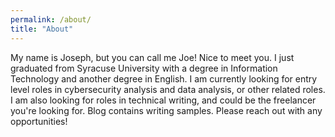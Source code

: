 ```yaml
---
permalink: /about/
title: "About"
---
```


My name is Joseph, but you can call me Joe! Nice to meet you. I just graduated from Syracuse University with a degree in Information Technology and another degree in English. I am currently looking for entry level roles in cybersecurity analysis and data analysis, or other related roles. I am also looking for roles in technical writing, and could be the freelancer you're looking for. Blog contains writing samples. Please reach out with any opportunities!